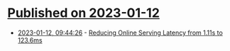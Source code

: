# [Published on 2023-01-12](index.md)

* [2023-01-12, 09:44:26](https://news.ycombinator.com/item?id=34351258) - [Reducing Online Serving Latency from 1.11s to 123.6ms](https://ossinsight.io/blog/reduce-query-latency/)
